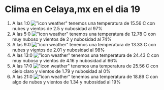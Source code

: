 # Clima en Celaya,mx en el dia 19

1. A las 1:0 !["icon weather"](http://openweathermap.org/img/w/04n.png) tenemos una temperatura de 15.56 C con nubes y  vientos de 2.5 y nubosidad al 97%
1. A las 5:0 !["icon weather"](http://openweathermap.org/img/w/04n.png) tenemos una temperatura de 12.78 C con muy nuboso y  vientos de 2 y nubosidad al 74%
1. A las 9:0 !["icon weather"](http://openweathermap.org/img/w/04d.png) tenemos una temperatura de 13.33 C con nubes y  vientos de 2.01 y nubosidad al 98%
1. A las 13:0 !["icon weather"](http://openweathermap.org/img/w/04d.png) tenemos una temperatura de 24.43 C con muy nuboso y  vientos de 4.16 y nubosidad al 66%
1. A las 17:0 !["icon weather"](http://openweathermap.org/img/w/01d.png) tenemos una temperatura de 25.56 C con cielo claro y  vientos de 1.79 y nubosidad al 0%
1. A las 21:0 !["icon weather"](http://openweathermap.org/img/w/02n.png) tenemos una temperatura de 18.89 C con algo de nubes y  vientos de 1.34 y nubosidad al 19%
